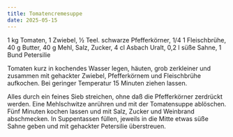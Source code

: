```yaml
---
title: Tomatencremesuppe
date: 2025-05-15
---
```


1 kg Tomaten, 1 Zwiebel, ½ Teel. schwarze Pfefferkörner, 1/4 1 Fleischbrühe, 40 g Butter, 40 g Mehl, Salz, Zucker, 4 cl Asbach Uralt, 0,2 l süße Sahne, 1 Bund Petersilie

Tomaten kurz in kochendes Wasser legen, häuten, grob zerkleiner und zusammen mit gehackter Zwiebel, Pfefferkörnem und Fleischbrühe aufkochen. Bei geringer Temperatur 15 Minuten ziehen lassen.

Alles durch ein feines Sieb streichen, ohne daß die Pfefferkörner zerdrückt werden. Eine Mehlschwitze anrühren und mit der Tomatensuppe ablöschen. Fünf Minuten kochen lassen und mit Salz, Zucker und Weinbrand abschmecken. In Suppentassen füllen, jeweils in die Mitte etwas süße Sahne geben und mit gehackter Petersilie überstreuen.
